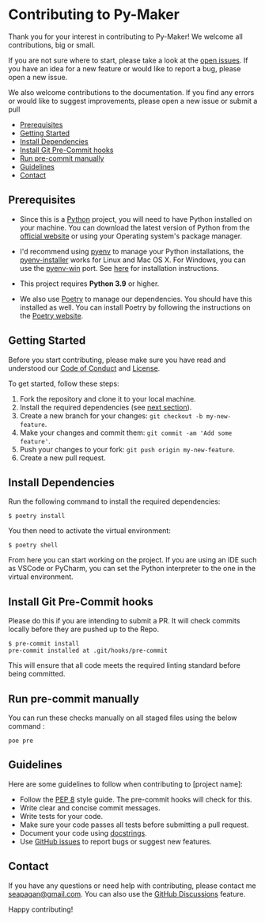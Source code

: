 # Contributing to Py-Maker <!-- omit in toc -->

Thank you for your interest in contributing to Py-Maker! We welcome all
contributions, big or small.

If you are not sure where to start, please take a look at the [open
issues](https://github.com/seapagan/py-maker/issues). If you have an idea for a
new feature or would like to report a bug, please open a new issue.

We also welcome contributions to the documentation. If you find any errors or
would like to suggest improvements, please open a new issue or submit a pull

- [Prerequisites](#prerequisites)
- [Getting Started](#getting-started)
- [Install Dependencies](#install-dependencies)
- [Install Git Pre-Commit hooks](#install-git-pre-commit-hooks)
- [Run pre-commit manually](#run-pre-commit-manually)
- [Guidelines](#guidelines)
- [Contact](#contact)

## Prerequisites

- Since this is a [Python](https://www.python.org/) project, you will need to have
Python installed on your machine. You can download the latest version of Python
from the [official website](https://www.python.org/downloads/) or using your
Operating system's package manager.

- I'd recommend using [pyenv](https://github.com/pyenv/pyenv) to manage your
Python installations, the
[pyenv-installer](https://github.com/pyenv/pyenv-installer) works for Linux and
Mac OS X. For Windows, you can use the
[pyenv-win](https://github.com/pyenv-win/pyenv-win) port. See
[here](https://github.com/pyenv-win/pyenv-win#installation ) for installation
instructions.

- This project requires **Python 3.9** or higher.

- We also use [Poetry](https://python-poetry.org/) to manage our dependencies. You
should have this installed as well. You can install Poetry by following the
instructions on the [Poetry
website](https://python-poetry.org/docs/#installation).

## Getting Started

Before you start contributing, please make sure you have read and understood our
[Code of
Conduct](https://github.com/seapagan/py-maker/blob/main/CODE_OF_CONDUCT.md) and
[License](https://github.com/seapagan/py-maker/blob/main/LICENSE.txt).

To get started, follow these steps:

1. Fork the repository and clone it to your local machine.
2. Install the required dependencies (see [next section](#install-dependencies)).
3. Create a new branch for your changes: `git checkout -b my-new-feature`.
4. Make your changes and commit them: `git commit -am 'Add some feature'`.
5. Push your changes to your fork: `git push origin my-new-feature`.
6. Create a new pull request.

## Install Dependencies

Run the following command to install the required dependencies:

```console
$ poetry install
```

You then need to activate the virtual environment:

```console
$ poetry shell
```

From here you can start working on the project. If you are using an IDE such as
VSCode or PyCharm, you can set the Python interpreter to the one in the virtual
environment.

## Install Git Pre-Commit hooks

Please do this if you are intending to submit a PR. It will check commits
locally before they are pushed up to the Repo.

```console
$ pre-commit install
pre-commit installed at .git/hooks/pre-commit
```

This will ensure that all code meets the required linting standard before being
committed.

## Run pre-commit manually

You can run these checks manually on all staged files using the below command :

```console
poe pre
```

## Guidelines

Here are some guidelines to follow when contributing to [project name]:

- Follow the [PEP 8](https://www.python.org/dev/peps/pep-0008/) style guide. The
  pre-commit hooks will check for this.
- Write clear and concise commit messages.
- Write tests for your code.
- Make sure your code passes all tests before submitting a pull request.
- Document your code using
  [docstrings](https://www.python.org/dev/peps/pep-0257/).
- Use [GitHub issues](https://github.com/seapagan/py-maker/issues) to report
  bugs or suggest new features.

## Contact

If you have any questions or need help with contributing, please contact me
<seapagan@gmail.com>. You can also use the [GitHub
Discussions](https://github.com/seapagan/py-maker/discussions) feature.

Happy contributing!
